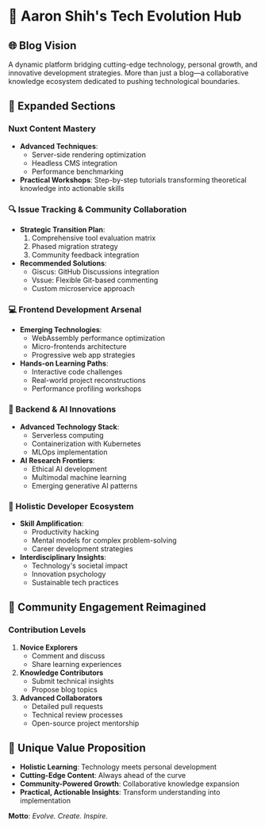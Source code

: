 # 🚀 Aaron Shih's Tech Evolution Hub

## 🌐 Blog Vision

A dynamic platform bridging cutting-edge technology, personal growth, and innovative development strategies. More than just a blog—a collaborative knowledge ecosystem dedicated to pushing technological boundaries.

## 📡 Expanded Sections

### Nuxt Content Mastery
- **Advanced Techniques**:
  - Server-side rendering optimization
  - Headless CMS integration
  - Performance benchmarking
- **Practical Workshops**: Step-by-step tutorials transforming theoretical knowledge into actionable skills

### 🔍 Issue Tracking & Community Collaboration
- **Strategic Transition Plan**:
  1. Comprehensive tool evaluation matrix
  2. Phased migration strategy
  3. Community feedback integration
- **Recommended Solutions**:
  - Giscus: GitHub Discussions integration
  - Vssue: Flexible Git-based commenting
  - Custom microservice approach

### 💻 Frontend Development Arsenal
- **Emerging Technologies**:
  - WebAssembly performance optimization
  - Micro-frontends architecture
  - Progressive web app strategies
- **Hands-on Learning Paths**:
  - Interactive code challenges
  - Real-world project reconstructions
  - Performance profiling workshops

### 🧠 Backend & AI Innovations
- **Advanced Technology Stack**:
  - Serverless computing
  - Containerization with Kubernetes
  - MLOps implementation
- **AI Research Frontiers**:
  - Ethical AI development
  - Multimodal machine learning
  - Emerging generative AI patterns

### 🌈 Holistic Developer Ecosystem
- **Skill Amplification**:
  - Productivity hacking
  - Mental models for complex problem-solving
  - Career development strategies
- **Interdisciplinary Insights**:
  - Technology's societal impact
  - Innovation psychology
  - Sustainable tech practices

## 🤝 Community Engagement Reimagined

### Contribution Levels
1. **Novice Explorers**
   - Comment and discuss
   - Share learning experiences
2. **Knowledge Contributors**
   - Submit technical insights
   - Propose blog topics
3. **Advanced Collaborators**
   - Detailed pull requests
   - Technical review processes
   - Open-source project mentorship

## 🎯 Unique Value Proposition

- **Holistic Learning**: Technology meets personal development
- **Cutting-Edge Content**: Always ahead of the curve
- **Community-Powered Growth**: Collaborative knowledge expansion
- **Practical, Actionable Insights**: Transform understanding into implementation

**Motto**: *Evolve. Create. Inspire.*
